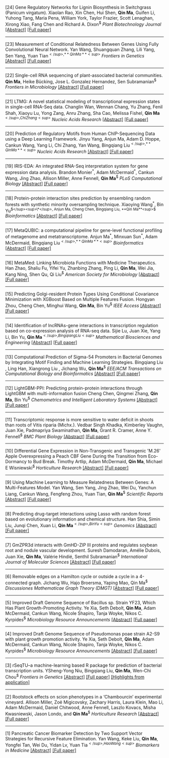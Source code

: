 
[24] Gene Regulatory Networks for Lignin Biosynthesis in Switchgrass (Panicum virgatum).
Xiaolan Rao, Xin Chen, Hui Shen, **Qin Ma**, Guifen Li, Yuhong Tang, Maria Pena, William York, Taylor Frazier, Scott Lenaghan, Xirong Xiao, Fang Chen and Richard A. Dixon<sup>$</sup>
*Plant Biotechnology Journal*
[[Abstract]](https://pubmed.ncbi.nlm.nih.gov/30133139/) [[Full paper]](https://cpb-us-w2.wpmucdn.com/u.osu.edu/dist/0/72768/files/2019/05/2019-Gene-regulatory-networks-for-lignin-biosynthesis-inswitchgrassPanicum-virgatum.pdf)


---

[23] Measurement of Conditional Relatedness Between Genes Using Fully Convolutional Neural Network.
Yan Wang, Shuangquan Zhang, Lili Yang, Sen Yang, Yuan Tian<sup>$</sup>, **Qin Ma**<sup>$</sup>
*Frontiers in Genetics*
[[Abstract]](https://www.frontiersin.org/articles/10.3389/fgene.2019.01009/full?&utm_source=Email_to_authors_&utm_medium=Email&utm_content=T1_11.5e1_author&utm_campaign=Email_publication&field=&journalName=Frontiers_in_Genetics&id=463811) [[Full paper]](https://cpb-us-w2.wpmucdn.com/u.osu.edu/dist/0/72768/files/2019/10/fgene-10-01009.pdf)


---

[22] Single-cell RNA sequencing of plant-associated bacterial communities.
**Qin Ma**, Heike Bücking, Jose L. Gonzalez Hernandez, Sen Subramanian<sup>$</sup>
*Frontiers in Microbiology*
[[Abstract]](https://www.frontiersin.org/articles/10.3389/fmicb.2019.02452/full) [[Full paper]](https://cpb-us-w2.wpmucdn.com/u.osu.edu/dist/0/72768/files/2019/10/fmicb-10-02452.pdf)


---

[21] LTMG: A novel statistical modeling of transcriptional expression states in single-cell RNA-Seq data.
Changlin Wan, Wennan Chang, Yu Zhang, Fenil Shah, Xiaoyu Lu, Yong Zang, Anru Zhang, Sha Cao, Melissa Fishel, **Qin Ma**<sup>$</sup>, Chi Zhang<sup>$</sup>
*Nucleic Acids Research*
[[Abstract]](https://academic.oup.com/nar/advance-article/doi/10.1093/nar/gkz655/5542876?rss=1) [[Full paper]](https://cpb-us-w2.wpmucdn.com/u.osu.edu/dist/0/72768/files/2019/08/LTMG.pdf)

---

[20] Prediction of Regulatory Motifs from Human ChIP-Sequencing Data using a Deep Learning Framework.
Jinyu Yang, Anjun Ma, Adam D. Hoppe, Cankun Wang, Yang Li, Chi Zhang, Yan Wang, Bingqiang Liu<sup>$</sup>, **Qin Ma**<sup>$</sup>
*Nucleic Acids Research*
[[Abstract]](https://academic.oup.com/nar/article/47/15/7809/5542889?guestAccessKey=1ae813b7-d8bb-4866-b51c-343583591b94) [[Full paper]](https://cpb-us-w2.wpmucdn.com/u.osu.edu/dist/0/72768/files/2019/08/DESSO.pdf)

---

[19] IRIS-EDA: An integrated RNA-Seq interpretation system for gene expression data analysis. 
Brandon Monier<sup>\*</sup>, Adam McDermaid<sup>\*</sup>, Cankun Wang, Jing Zhao, Allison Miller, Anne Fennell, **Qin Ma**<sup>$</sup>
*PLoS Computational Biology*
[[Abstract]](https://journals.plos.org/ploscompbiol/article?id=10.1371/journal.pcbi.1006792) [[Full paper]](https://cpb-us-w2.wpmucdn.com/u.osu.edu/dist/0/72768/files/2019/05/2019-IRIS-EDA-An-integrated-RNA-Seq-interpretation-system-for-gene-expression-data-analysis.pdf)

---

[18] Protein-protein interaction sites prediction by ensembling random forests with synthetic minority oversampling technique.
Xiaoying Wang<sup>\*</sup>, Bin Yu<sup>$</sup><sup>\*</sup>, Anjun Ma, Cheng Chen, Bingqiang Liu, **Qin Ma**<sup>$</sup>
*Bioinformatics*
[[Abstract]](https://academic.oup.com/bioinformatics/article/35/14/2395/5231852) [[Full paper]](https://cpb-us-w2.wpmucdn.com/u.osu.edu/dist/0/72768/files/2019/05/2019-Protein-protein-interaction-sites-prediction-by-ensembling-random-forests-with-synthetic-minority-oversampling-technique.pdf)

---

[17] MetaQUBIC: a computational pipeline for gene-level functional profiling of metagenome and metatranscriptome.
Anjun Ma<sup>\*</sup>, Minxuan Sun<sup>\*</sup>, Adam McDermaid, Bingqiang Liu<sup>$</sup>, **Qin Ma**<sup>$</sup>
*Bioinformatics*
[[Abstract]](https://academic.oup.com/bioinformatics/article/35/21/4474/5497255) [[Full paper]](https://cpb-us-w2.wpmucdn.com/u.osu.edu/dist/0/72768/files/2019/08/MetaQUBIC.pdf)

---

[16] MetaMed: Linking Microbiota Functions with Medicine Therapeutics.
Han Zhao, Shaliu Fu, Yifei Yu, Zhanbing Zhang, Ping Li, **Qin Ma**, Wei Jia, Kang Ning, Shen Qu, Qi Liu<sup>$</sup>
*American Society for Microbiology*
[[Abstract]](https://msystems.asm.org/content/4/5/e00413-19) [[Full paper]](https://cpb-us-w2.wpmucdn.com/u.osu.edu/dist/0/72768/files/2019/10/mSystems-2019-Zhao-e00413-19.full_.pdf)


---

[15] Predicting Golgi-resident Protein Types Using Conditional Covariance Minimization with XGBoost Based on Multiple Features Fusion.
Hongyan Zhou, Cheng Chen, Minghui Wang, **Qin Ma**, Bin Yu<sup>$</sup>
*IEEE Access*
[[Abstract]](https://ieeexplore.ieee.org/document/8817940) [[Full paper]](https://cpb-us-w2.wpmucdn.com/u.osu.edu/dist/0/72768/files/2019/08/08817940.pdf)


---

[14] Identification of lncRNAs-gene interactions in transcription regulation based on co-expression analysis of RNA-seq data.
Sijie Lu, Juan Xie, Yang Li, Bin Yu, **Qin Ma**<sup>$</sup>, Bingqiang Liu<sup>$</sup>
*Mathematical Biosciences and Engineering*
[[Abstract]](https://www.aimspress.com/article/10.3934/mbe.2019357) [[Full paper]](https://cpb-us-w2.wpmucdn.com/u.osu.edu/dist/0/72768/files/2019/08/Identification-of-lncRNAs-gene-interactions.pdf)


---

[13] Computational Prediction of Sigma-54 Promoters in Bacterial Genomes by Integrating Motif Finding and Machine Learning Strategies.
Bingqiang Liu , Ling Han, Xiangrong Liu , Jichang Wu, **Qin Ma**<sup>$</sup>
*EEE/ACM Transactions on Computational Biology and Bioinformatics*
[[Abstract]](https://ieeexplore.ieee.org/document/8316939) [[Full paper]](https://u.osu.edu/bmbl/files/2020/08/08316939.pdf)



---

[12] LightGBM-PPI: Predicting protein-protein interactions through LightGBM with multi-information fusion
Cheng Chen, Qingmei Zhang, **Qin Ma**, Bin Yu<sup>$</sup>
*Chemometrics and Intelligent Laboratory Systems*
[[Abstract]](https://www.sciencedirect.com/science/article/pii/S016974391930262X) [[Full paper]](https://cpb-us-w2.wpmucdn.com/u.osu.edu/dist/0/72768/files/2019/10/1-s2.0-S016974391930262X-main.pdf)


---

[11] Transcriptomic response is more sensitive to water deficit in shoots than roots of Vitis riparia (Michx.).
Vedbar Singh Khadka, Kimberley Vaughn, Juan Xie, Padmapriya Swaminathan, **Qin Ma**, Grant R. Cramer, Anne Y. Fennell<sup>$</sup>
*BMC Plant Biology*
[[Abstract]](https://bmcplantbiol.biomedcentral.com/articles/10.1186/s12870-019-1664-7) [[Full paper]](https://cpb-us-w2.wpmucdn.com/u.osu.edu/dist/0/72768/files/2019/01/2018-Transcriptomic-response-is-more-sensitive-to-water-deficit-in-shoots-than-roots-of-Vitis-riparia-Michx.-13zj21t.pdf)


---

[10] Differential Gene Expression in Non-Transgenic and Transgenic 'M.26' Apple Overexpressing a Peach CBF Gene During the Transition from Eco-Dormancy to Bud Break.
Timothy Artlip, Adam McDermaid, **Qin Ma**, Michael E Wisniewski<sup>$</sup>
*Horticulture Research*
[[Abstract]](https://www.nature.com/articles/s41438-019-0168-9) [[Full paper]](https://cpb-us-w2.wpmucdn.com/u.osu.edu/dist/0/72768/files/2019/10/s41438-019-0168-9.pdf)


---

[9] Using Machine Learning to Measure Relatedness Between Genes: A Multi-Features Model.
Yan Wang, Sen Yang, Jing Zhao, Wei Du, Yanchun Liang, Cankun Wang, Fengfeng Zhou, Yuan Tian, **Qin Ma**<sup>$</sup>
*Scientific Reports*
[[Abstract]](https://www.nature.com/articles/s41598-019-40780-7) [[Full paper]](https://cpb-us-w2.wpmucdn.com/u.osu.edu/dist/0/72768/files/2019/05/2019-Using-Machine-Learning-to-Measure-Relatedness-Between-Genes-A-Multi-Features-Model.pdf)


---

[8] Predicting drug-target interactions using Lasso with random forest based on evolutionary information and chemical structure.
Han Shia, Simin Liu, Junqi Chen, Xuan Li, **Qin Ma**<sup>$</sup>, Bin Yu<sup>$</sup>
*Genomics*
[[Abstract]](https://www.sciencedirect.com/science/article/pii/S088875431830466X?via%3Dihub) [[Full paper]](https://cpb-us-w2.wpmucdn.com/u.osu.edu/dist/0/72768/files/2019/05/2019-Predicting-drug-target-interactions-using-Lasso-with-random-forest-based-on-evolutionary-information-and-chemical-structure.pdf)


---

[7] GmZPR3d interacts with GmHD-ZIP III proteins and regulates soybean root and nodule vascular development.
Suresh Damodaran, Amélie Dubois, Juan Xie, **Qin Ma**, Valérie Hindié, Senthil Subramanian<sup>$</sup>
*International Journal of Molecular Sciences*
[[Abstract]](https://www.mdpi.com/1422-0067/20/4/827) [[Full paper]](https://cpb-us-w2.wpmucdn.com/u.osu.edu/dist/0/72768/files/2019/05/2019-GmZPR3d-Interacts-with-GmHD-ZIP-III-Proteins-and-Regulates-Soybean-Root-and-Nodule-Vascular-Development.pdf)


---

[6] Removable edges on a Hamilton cycle or outside a cycle in a 4-connected graph.
Jichang Wu, Hajo Broersma, Yaping Mao, Qin Ma<sup>$</sup>
*Discussiones Mathematicae Graph Theory (DMGT)*
[[Abstract]](https://www.dmgt.uz.zgora.pl/publish/view_press.php?ID=2404) [[Full paper]](https://cpb-us-w2.wpmucdn.com/u.osu.edu/dist/0/72768/files/2019/05/2019-Removable-edges-on-a-Hamilton-cycle-or-outside-a-cycle-in-a-4-connected-graph.pdf)


---

[5] Improved Draft Genome Sequence of Bacillus sp. Strain YF23, Which Has Plant Growth-Promoting Activity.
Ye Xia, Seth Debolt, **Qin Ma**, Adam McDermaid, Cankun Wang, Nicole Shapiro, Tanja Woyke, Nikos C. Kyrpides<sup>$</sup>
*Microbiology Resource Announcements*
[[Abstract]](https://mra.asm.org/content/8/15/e00099-19.abstract) [[Full paper]](https://mra.asm.org/content/ga/8/15/e00099-19.full.pdf)


---

[4] Improved Draft Genome Sequence of Pseudomonas poae strain A2-S9 with plant growth promotion activity.
Ye Xia, Seth Debolt, **Qin Ma**, Adam McDermaid, Cankun Wang, Nicole Shapiro, Tanja Woyke, Nikos C. Kyrpides<sup>$</sup>
*Microbiology Resource Announcements*
[[Abstract]](https://mra.asm.org/content/8/15/e00275-19) [[Full paper]](https://cpb-us-w2.wpmucdn.com/u.osu.edu/dist/0/72768/files/2019/05/2019-Improved-Draft-Genome-Sequence-of-Pseudomonas-poae-strain-A2-S9-with-plant-growth-promotion-activity.pdf)


---

[3] rSeqTU–a machine-learning based R package for prediction of bacterial transcription units.
YSheng-Yong Niu, Bingqiang Liu, **Qin Ma**, Wen-Chi Chou<sup>$</sup>
*Frontiers in Genetics*
[[Abstract]](https://www.frontiersin.org/articles/10.3389/fgene.2019.00374/full) [[Full paper]](https://cpb-us-w2.wpmucdn.com/u.osu.edu/dist/0/72768/files/2019/05/2019-rSeqTU%E2%80%94A-Machine-Learning-Based-R-Package-for-Prediction-of-Bacterial-Transcription-Units.pdf) [[Highlights from application]](https://u.osu.edu/bmbl/files/2021/02/rseqtu_highlights.pdf)



---

[2] Rootstock effects on scion phenotypes in a ‘Chambourcin’ experimental vineyard.
Allison Miller, Zoë Migicovsky, Zachary Harris, Laura Klein, Mao Li, Adam McDermaid, Daniel Chitwood, Anne Fennell, Laszlo Kovacs, Misha Kwasniewski, Jason Londo, and **Qin Ma**<sup>$</sup>
*Horticulture Research*
[[Abstract]](https://www.nature.com/articles/s41438-019-0146-2) [[Full paper]](https://cpb-us-w2.wpmucdn.com/u.osu.edu/dist/0/72768/files/2019/05/2019-Rootstock-effects-on-scion-phenotypes-in-a-Chambourcin-experimental-vineyard.pdf)


---

[1] Pancreatic Cancer Biomarker Detection by Two Support Vector Strategies for Recursive Feature Elimination.
Yan Wang, Keke Liu, **Qin Ma**, Yongfei Tan, Wei Du, Yidan Lv, Yuan Tia<sup>$</sup>, Hao Wang<sup>$</sup>
*Biomarkers in Medicine*
[[Abstract]](https://www.futuremedicine.com/doi/10.2217/bmm-2018-0273) [[Full paper]](https://cpb-us-w2.wpmucdn.com/u.osu.edu/dist/0/72768/files/2019/01/2019sci-wy-Pancreatic-Cancer-Biomarker-Detection-by-Two-Support-Vector-Strategies-for-Recursive-Feature-Elimination-2eavkdq.pdf)

